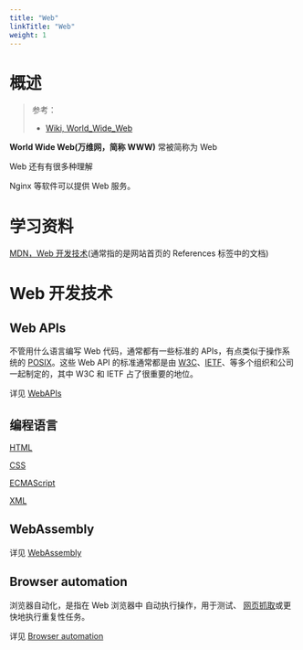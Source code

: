 ```yaml
---
title: "Web"
linkTitle: "Web"
weight: 1
---
```


# 概述

> 参考：
>
> - [Wiki, World_Wide_Web](https://en.wikipedia.org/wiki/World_Wide_Web)

**World Wide Web(万维网，简称 WWW)** 常被简称为 Web

Web 还有有很多种理解

Nginx 等软件可以提供 Web 服务。

# 学习资料

[MDN，Web 开发技术](https://developer.mozilla.org/en-US/docs/Web)(通常指的是网站首页的 References 标签中的文档)

# Web 开发技术

## Web APIs

不管用什么语言编写 Web 代码，通常都有一些标准的 APIs，有点类似于操作系统的 [POSIX](/docs/1.操作系统/Operating%20system/POSIX.md)。这些 Web API 的标准通常都是由 [W3C](/docs/Standard/Internet/W3C.md)、[IETF](/docs/Standard/Internet/IETF.md)、等多个组织和公司一起制定的，其中 W3C 和 IETF 占了很重要的地位。

详见 [WebAPIs](/docs/Web/WebAPIs/WebAPIs.md)

## 编程语言

[HTML](/docs/2.编程/标记语言/HTML.md)

[CSS](/docs/2.编程/标记语言/CSS.md)

[ECMAScript](/docs/2.编程/高级编程语言/ECMAScript/ECMAScript.md)

[XML](/docs/2.编程/标记语言/XML.md)

## WebAssembly

详见 [WebAssembly](/docs/Web/WebAssembly.md)

## Browser automation

浏览器自动化，是指在 Web 浏览器中 自动执行操作，用于测试、 [网页抓取](https://en.wikipedia.org/wiki/Web_scraping)或更快地执行重复性任务。

详见 [Browser automation](/docs/Web/Browser%20automation/Browser%20automation.md)
